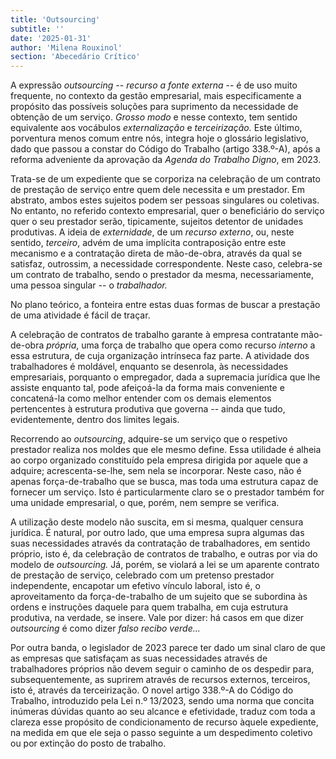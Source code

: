 ```yaml
---
title: 'Outsourcing'
subtitle: ''
date: '2025-01-31'
author: 'Milena Rouxinol'
section: 'Abecedário Crítico'
---
```


A expressão *outsourcing* -- *recurso a fonte externa* -- é de uso muito
frequente, no contexto da gestão empresarial, mais especificamente a
propósito das possíveis soluções para suprimento da necessidade de
obtenção de um serviço. *Grosso modo* e nesse contexto, tem sentido
equivalente aos vocábulos *externalização* e *terceirização.* Este
último, porventura menos comum entre nós, integra hoje o glossário
legislativo, dado que passou a constar do Código do Trabalho (artigo
338.º-A), após a reforma adveniente da aprovação da *Agenda do Trabalho
Digno*, em 2023.

Trata-se de um expediente que se corporiza na celebração de um contrato
de prestação de serviço entre quem dele necessita e um prestador. Em
abstrato, ambos estes sujeitos podem ser pessoas singulares ou
coletivas. No entanto, no referido contexto empresarial, quer o
beneficiário do serviço quer o seu prestador serão, tipicamente,
sujeitos detentor de unidades produtivas. A ideia de *externidade*, de
um *recurso externo*, ou, neste sentido, *terceiro*, advém de uma
implícita contraposição entre este mecanismo e a contratação direta de
mão-de-obra, através da qual se satisfaz, outrossim, a necessidade
correspondente. Neste caso, celebra-se um contrato de trabalho, sendo o
prestador da mesma, necessariamente, uma pessoa singular -- o
*trabalhador.*

No plano teórico, a fonteira entre estas duas formas de buscar a
prestação de uma atividade é fácil de traçar.

A celebração de contratos de trabalho garante à empresa contratante
mão-de-obra *própria*, uma força de trabalho que opera como recurso
*interno* a essa estrutura, de cuja organização intrínseca faz parte. A
atividade dos trabalhadores é moldável, enquanto se desenrola, às
necessidades empresariais, porquanto o empregador, dada a supremacia
jurídica que lhe assiste enquanto tal, pode afeiçoá-la da forma mais
conveniente e concatená-la como melhor entender com os demais elementos
pertencentes à estrutura produtiva que governa -- ainda que tudo,
evidentemente, dentro dos limites legais.

Recorrendo ao *outsourcing*, adquire-se um serviço que o respetivo
prestador realiza nos moldes que ele mesmo define. Essa utilidade é
alheia ao corpo organizado constituído pela empresa dirigida por aquele
que a adquire; acrescenta-se-lhe, sem nela se incorporar. Neste caso,
não é apenas força-de-trabalho que se busca, mas toda uma estrutura
capaz de fornecer um serviço. Isto é particularmente claro se o
prestador também for uma unidade empresarial, o que, porém, nem sempre
se verifica.

A utilização deste modelo não suscita, em si mesma, qualquer censura
jurídica. É natural, por outro lado, que uma empresa supra algumas das
suas necessidades através da contratação de trabalhadores, em sentido
próprio, isto é, da celebração de contratos de trabalho, e outras por
via do modelo de *outsourcing.* Já, porém, se violará a lei se um
aparente contrato de prestação de serviço, celebrado com um pretenso
prestador independente, encapotar um efetivo vínculo laboral, isto é, o
aproveitamento da força-de-trabalho de um sujeito que se subordina às
ordens e instruções daquele para quem trabalha, em cuja estrutura
produtiva, na verdade, se insere. Vale por dizer: há casos em que dizer
*outsourcing* é como dizer *falso recibo verde...*

Por outra banda, o legislador de 2023 parece ter dado um sinal claro de
que as empresas que satisfaçam as suas necessidades através de
trabalhadores próprios não devem seguir o caminho de os despedir para,
subsequentemente, as suprirem através de recursos externos, terceiros,
isto é, através da terceirização. O novel artigo 338.º-A do Código do
Trabalho, introduzido pela Lei n.º 13/2023, sendo uma norma que concita
inúmeras dúvidas quanto ao seu alcance e efetividade, traduz com toda a
clareza esse propósito de condicionamento de recurso àquele expediente,
na medida em que ele seja o passo seguinte a um despedimento coletivo ou
por extinção do posto de trabalho.
